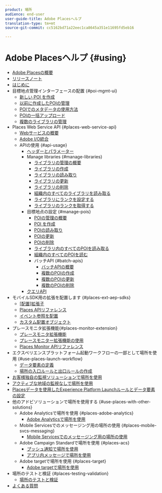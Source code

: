 ```yaml
---
product: 場所
audience: end-user
user-guide-title: Adobe Placesヘルプ
translation-type: tm+mt
source-git-commit: cc5162bd71a22eec1ca8645a351e11695fd5eb16

---
```



# Adobe Placesヘルプ {#using}

+ [Adobe Placesの概要](home.md)
+ [リリースノート](release-notes.md)
+ [はじめに](getting-started.md)
+ 目標地点管理インターフェースの配置 {#poi-mgmt-ui}
   + [新しい POI を作成](poi-mgmt-ui/create-a-poi-ui.md)
   + [以前に作成したPOIの管理](poi-mgmt-ui/managing-pois-in-the-places-ui.md)
   + [POIでのメタデータの使用方法](poi-mgmt-ui/metadata-with-pois.md)
   + [POIの一括アップロード](poi-mgmt-ui/bulk-upload-pois.md)
   + [複数のライブラリの管理](poi-mgmt-ui/manage-libraries-in-the-places-ui.md)
+ Places Web Service API {#places-web-service-api}
   + [Webサービスの概要](places-web-service-api/places-web-services.md)
   + [Adobe I/O統合](places-web-service-api/adobe-i-o-integration.md)
   + APIの使用 {#api-usage}
      + [ヘッダーとパラメーター](places-web-service-api/api-usage/headers-and-parameters.md)
      + Manage libraries {#manage-libraries}
         + [ライブラリの管理の概要](places-web-service-api/api-usage/manage-libraries/manage-libraries.md)
         + [ライブラリの作成](places-web-service-api/api-usage/manage-libraries/create-a-library.md)
         + [ライブラリの読み取り](places-web-service-api/api-usage/manage-libraries/read-a-library.md)
         + [ライブラリの更新](places-web-service-api/api-usage/manage-libraries/update-a-library.md)
         + [ライブラリの削除](places-web-service-api/api-usage/manage-libraries/delete-a-library.md)
         + [組織内のすべてのライブラリを読み取る](places-web-service-api/api-usage/manage-libraries/read-all-libraries-in-your-organization.md)
         + [ライブラリにランクを設定する](places-web-service-api/api-usage/manage-libraries/set-a-ran-on-your-libraries.md)
         + [ライブラリのランクを取得する](places-web-service-api/api-usage/manage-libraries/get-a-librarys-rank.md)
      + 目標地点の設定 {#manage-pois}
         + [POIの管理の概要](places-web-service-api/api-usage/manage-pois/manage-pois.md)
         + [POI を作成](places-web-service-api/api-usage/manage-pois/create-a-poi.md)
         + [POIの読み取り](places-web-service-api/api-usage/manage-pois/read-a-poi.md)
         + [POIの更新](places-web-service-api/api-usage/manage-pois/update-a-poi.md)
         + [POIの削除](places-web-service-api/api-usage/manage-pois/delete-a-poi.md)
         + [ライブラリ内のすべてのPOIを読み取る](places-web-service-api/api-usage/manage-pois/read-all-pois-in-a-library.md)
         + [組織内のすべてのPOIを読む](places-web-service-api/api-usage/manage-pois/read-all-pois-in-your-organization.md)
         + バッチAPI {#batch-apis}
            + [バッチAPIの概要](places-web-service-api/api-usage/manage-pois/batch-apis/batch-apis.md)
            + [複数のPOIの作成](places-web-service-api/api-usage/manage-pois/batch-apis/create-multiple-pois.md)
            + [複数のPOIの更新](places-web-service-api/api-usage/manage-pois/batch-apis/update-multiple-pois.md)
            + [複数のPOIの削除](places-web-service-api/api-usage/manage-pois/batch-apis/delete-multiple-pois.md)
      + [クエリAPI](places-web-service-api/api-usage/query-apis.md)
+ モバイルSDK用の拡張を配置します {#places-ext-aep-sdks}
   + [[配置]拡張子](places-ext-aep-sdks/places-extension/places-extension.md)
   + [Places APIリファレンス](places-ext-aep-sdks/places-extension/places-api-reference.md)
   + [イベント参照を配置](places-ext-aep-sdks/places-extension/places-event-ref.md)
   + [カスタム配置オブジェクト](places-ext-aep-sdks/places-extension/cust-places-objects.md)
+ プレースモニタ拡張機能{#places-monitor-extension}
   + [プレースモニタ拡張機能](places-ext-aep-sdks/places-monitor-extension/places-monitor-extension.md)
   + [プレースモニター拡張機能の使用](places-ext-aep-sdks/places-monitor-extension/using-places-monitor-extension.md)
   + [Places Monitor APIリファレンス](places-ext-aep-sdks/places-monitor-extension/places-monitor-api-reference.md)
+ エクスペリエンスプラットフォーム起動ワークフローの一部として場所を使用 {#use-places-launch-workflow}
   + [データ要素の定義](use-places-launch-workflow/define-data-elements.md)
   + [場所の入口ルールと出口ルールの作成](use-places-launch-workflow/create-rule-places-property.md)
+ [お客様独自の監視ソリューションで場所を使用](using-your-own-monitor.md)
+ [アクティブな地域の監視なしで場所を使用](use-places-without-active-monitoring.md)
+ [Placesデータを使用したExperience Platform Launchルールとデータ要素の設定](rules-data-elements-places-data.md)
+ 他のアドビソリューションで場所を使用する {#use-places-with-other-solutions}
   + Adobe Analyticsで場所を使用 {#places-adobe-analytics}
      + [Adobe Analyticsで場所を使用](use-places-with-other-solutions/places-adobe-analytics/use-places-adobe-analytics.md)
   + Mobile Servicesでのメッセージング用の場所の使用 {#places-mobile-svcs-messaging}
      + [Mobile Servicesでのメッセージング用の場所の使用](use-places-with-other-solutions/places-mobile-svcs-for-messaging/use-places-mobie-svcs-messaging.md)
   + Adobe Campaign Standardで場所を使用 {#places-acs}
      + [プッシュ通知で場所を使用](use-places-with-other-solutions/places-acs/places-acs-push-notifications.md)
      + [アプリ内メッセージで場所を使用](use-places-with-other-solutions/places-acs/places-acs-in-app-messages.md)
   + Adobe targetで場所を使用 {#places-target}
      + [Adobe targetで場所を使用](use-places-with-other-solutions/places-target/places-target.md)
+ 場所のテストと検証 {#places-testing-validation}
   + [場所のテストと検証](places-testing-validation/test-validate-places.md)
+ [よくある質問](places-faqs.md)